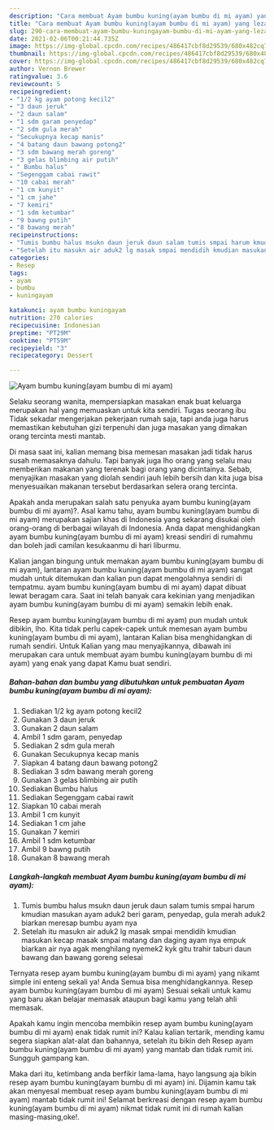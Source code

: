 ```yaml
---
description: "Cara membuat Ayam bumbu kuning(ayam bumbu di mi ayam) yang lezat Untuk Jualan"
title: "Cara membuat Ayam bumbu kuning(ayam bumbu di mi ayam) yang lezat Untuk Jualan"
slug: 290-cara-membuat-ayam-bumbu-kuningayam-bumbu-di-mi-ayam-yang-lezat-untuk-jualan
date: 2021-02-06T00:21:44.735Z
image: https://img-global.cpcdn.com/recipes/486417cbf8d29539/680x482cq70/ayam-bumbu-kuningayam-bumbu-di-mi-ayam-foto-resep-utama.jpg
thumbnail: https://img-global.cpcdn.com/recipes/486417cbf8d29539/680x482cq70/ayam-bumbu-kuningayam-bumbu-di-mi-ayam-foto-resep-utama.jpg
cover: https://img-global.cpcdn.com/recipes/486417cbf8d29539/680x482cq70/ayam-bumbu-kuningayam-bumbu-di-mi-ayam-foto-resep-utama.jpg
author: Vernon Brewer
ratingvalue: 3.6
reviewcount: 5
recipeingredient:
- "1/2 kg ayam potong kecil2"
- "3 daun jeruk"
- "2 daun salam"
- "1 sdm garam penyedap"
- "2 sdm gula merah"
- "Secukupnya kecap manis"
- "4 batang daun bawang potong2"
- "3 sdm bawang merah goreng"
- "3 gelas blimbing air putih"
- " Bumbu halus"
- "Segenggam cabai rawit"
- "10 cabai merah"
- "1 cm kunyit"
- "1 cm jahe"
- "7 kemiri"
- "1 sdm ketumbar"
- "9 bawng putih"
- "8 bawang merah"
recipeinstructions:
- "Tumis bumbu halus msukn daun jeruk daun salam tumis smpai harum kmudian masukan ayam aduk2 beri garam, penyedap, gula merah aduk2 biarkan meresap bumbu ayam nya"
- "Setelah itu masukn air aduk2 lg masak smpai mendidih kmudian masukan kecap masak smpai matang dan daging ayam nya empuk biarkan air nya agak menghilang nyemek2 kyk gitu trahir taburi daun bawang dan bawang goreng selesai"
categories:
- Resep
tags:
- ayam
- bumbu
- kuningayam

katakunci: ayam bumbu kuningayam 
nutrition: 270 calories
recipecuisine: Indonesian
preptime: "PT29M"
cooktime: "PT59M"
recipeyield: "3"
recipecategory: Dessert

---
```



![Ayam bumbu kuning(ayam bumbu di mi ayam)](https://img-global.cpcdn.com/recipes/486417cbf8d29539/680x482cq70/ayam-bumbu-kuningayam-bumbu-di-mi-ayam-foto-resep-utama.jpg)

Selaku seorang wanita, mempersiapkan masakan enak buat keluarga merupakan hal yang memuaskan untuk kita sendiri. Tugas seorang ibu Tidak sekadar mengerjakan pekerjaan rumah saja, tapi anda juga harus memastikan kebutuhan gizi terpenuhi dan juga masakan yang dimakan orang tercinta mesti mantab.

Di masa  saat ini, kalian memang bisa memesan masakan jadi tidak harus susah memasaknya dahulu. Tapi banyak juga lho orang yang selalu mau memberikan makanan yang terenak bagi orang yang dicintainya. Sebab, menyajikan masakan yang diolah sendiri jauh lebih bersih dan kita juga bisa menyesuaikan makanan tersebut berdasarkan selera orang tercinta. 



Apakah anda merupakan salah satu penyuka ayam bumbu kuning(ayam bumbu di mi ayam)?. Asal kamu tahu, ayam bumbu kuning(ayam bumbu di mi ayam) merupakan sajian khas di Indonesia yang sekarang disukai oleh orang-orang di berbagai wilayah di Indonesia. Anda dapat menghidangkan ayam bumbu kuning(ayam bumbu di mi ayam) kreasi sendiri di rumahmu dan boleh jadi camilan kesukaanmu di hari liburmu.

Kalian jangan bingung untuk memakan ayam bumbu kuning(ayam bumbu di mi ayam), lantaran ayam bumbu kuning(ayam bumbu di mi ayam) sangat mudah untuk ditemukan dan kalian pun dapat mengolahnya sendiri di tempatmu. ayam bumbu kuning(ayam bumbu di mi ayam) dapat dibuat lewat beragam cara. Saat ini telah banyak cara kekinian yang menjadikan ayam bumbu kuning(ayam bumbu di mi ayam) semakin lebih enak.

Resep ayam bumbu kuning(ayam bumbu di mi ayam) pun mudah untuk dibikin, lho. Kita tidak perlu capek-capek untuk memesan ayam bumbu kuning(ayam bumbu di mi ayam), lantaran Kalian bisa menghidangkan di rumah sendiri. Untuk Kalian yang mau menyajikannya, dibawah ini merupakan cara untuk membuat ayam bumbu kuning(ayam bumbu di mi ayam) yang enak yang dapat Kamu buat sendiri.

<!--inarticleads1-->

##### Bahan-bahan dan bumbu yang dibutuhkan untuk pembuatan Ayam bumbu kuning(ayam bumbu di mi ayam):

1. Sediakan 1/2 kg ayam potong kecil2
1. Gunakan 3 daun jeruk
1. Gunakan 2 daun salam
1. Ambil 1 sdm garam, penyedap
1. Sediakan 2 sdm gula merah
1. Gunakan Secukupnya kecap manis
1. Siapkan 4 batang daun bawang potong2
1. Sediakan 3 sdm bawang merah goreng
1. Gunakan 3 gelas blimbing air putih
1. Sediakan  Bumbu halus
1. Sediakan Segenggam cabai rawit
1. Siapkan 10 cabai merah
1. Ambil 1 cm kunyit
1. Sediakan 1 cm jahe
1. Gunakan 7 kemiri
1. Ambil 1 sdm ketumbar
1. Ambil 9 bawng putih
1. Gunakan 8 bawang merah




<!--inarticleads2-->

##### Langkah-langkah membuat Ayam bumbu kuning(ayam bumbu di mi ayam):

1. Tumis bumbu halus msukn daun jeruk daun salam tumis smpai harum kmudian masukan ayam aduk2 beri garam, penyedap, gula merah aduk2 biarkan meresap bumbu ayam nya
1. Setelah itu masukn air aduk2 lg masak smpai mendidih kmudian masukan kecap masak smpai matang dan daging ayam nya empuk biarkan air nya agak menghilang nyemek2 kyk gitu trahir taburi daun bawang dan bawang goreng selesai




Ternyata resep ayam bumbu kuning(ayam bumbu di mi ayam) yang nikamt simple ini enteng sekali ya! Anda Semua bisa menghidangkannya. Resep ayam bumbu kuning(ayam bumbu di mi ayam) Sesuai sekali untuk kamu yang baru akan belajar memasak ataupun bagi kamu yang telah ahli memasak.

Apakah kamu ingin mencoba membikin resep ayam bumbu kuning(ayam bumbu di mi ayam) enak tidak rumit ini? Kalau kalian tertarik, mending kamu segera siapkan alat-alat dan bahannya, setelah itu bikin deh Resep ayam bumbu kuning(ayam bumbu di mi ayam) yang mantab dan tidak rumit ini. Sungguh gampang kan. 

Maka dari itu, ketimbang anda berfikir lama-lama, hayo langsung aja bikin resep ayam bumbu kuning(ayam bumbu di mi ayam) ini. Dijamin kamu tak akan menyesal membuat resep ayam bumbu kuning(ayam bumbu di mi ayam) mantab tidak rumit ini! Selamat berkreasi dengan resep ayam bumbu kuning(ayam bumbu di mi ayam) nikmat tidak rumit ini di rumah kalian masing-masing,oke!.

